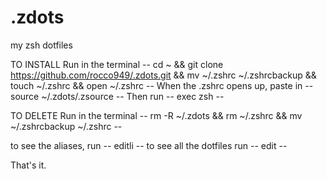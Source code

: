 # .zdots
my zsh dotfiles

TO INSTALL
Run in the terminal -- cd ~ && git clone https://github.com/rocco949/.zdots.git && mv ~/.zshrc ~/.zshrcbackup && touch ~/.zshrc && open ~/.zshrc --
When the .zshrc opens up, paste in -- source ~/.zdots/.zsource --
Then run -- exec zsh --

TO DELETE
Run in the terminal -- rm -R ~/.zdots && rm ~/.zshrc && mv ~/.zshrcbackup ~/.zshrc --

to see the aliases, run -- editli --
to see all the dotfiles run -- edit --

That's it.
